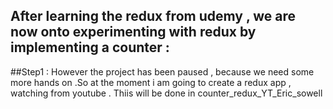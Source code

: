 ## After learning the redux from udemy , we are now onto experimenting with redux by implementing a counter :

##Step1 : However the project has been paused , because we need some more hands on .So at the moment i am going to create a redux app , watching from youtube . Thiis will be done in counter_redux_YT_Eric_sowell
